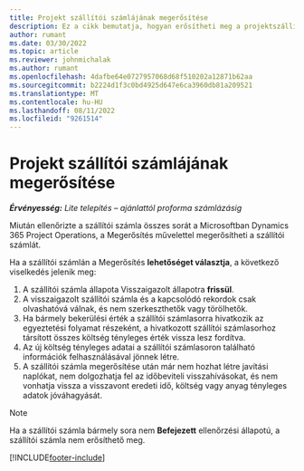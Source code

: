 ```yaml
---
title: Projekt szállítói számlájának megerősítése
description: Ez a cikk bemutatja, hogyan erősítheti meg a projektszállítói számlát a Microsoftnál Dynamics 365 Project Operations, és milyen pénzügyi hatása van a projekt szállítói számla megerősítésének.
author: rumant
ms.date: 03/30/2022
ms.topic: article
ms.reviewer: johnmichalak
ms.author: rumant
ms.openlocfilehash: 4dafbe64e0727957068d68f510202a12871b62aa
ms.sourcegitcommit: b2224d1f3c0bd4925d647e6ca3960db81a209521
ms.translationtype: MT
ms.contentlocale: hu-HU
ms.lasthandoff: 08/11/2022
ms.locfileid: "9261514"
---
```

# <a name="confirm-a-project-vendor-invoice"></a>Projekt szállítói számlájának megerősítése

_**Érvényesség:** Lite telepítés – ajánlattól proforma számlázásig_

Miután ellenőrizte a szállítói számla összes sorát a Microsoftban Dynamics 365 Project Operations, a Megerősítés művelettel megerősítheti a szállítói számlát.

Ha a szállítói számlán a Megerősítés **lehetőséget választja**, a következő viselkedés jelenik meg:

1. A szállítói számla állapota Visszaigazolt állapotra **frissül**.
2. A visszaigazolt szállítói számla és a kapcsolódó rekordok csak olvashatóvá válnak, és nem szerkeszthetők vagy törölhetők.
3. Ha bármely bekerülési érték a szállítói számlasorra hivatkozik az egyeztetési folyamat részeként, a hivatkozott szállítói számlasorhoz társított összes költség tényleges érték vissza lesz fordítva.
4. Az új költség tényleges adatai a szállítói számlasoron található információk felhasználásával jönnek létre.
5. A szállítói számla megerősítése után már nem hozhat létre javítási naplókat, nem dolgozhatja fel az időbeviteli visszahívásokat, és nem vonhatja vissza a visszavont eredeti idő, költség vagy anyag tényleges adatok jóváhagyását.

> [!NOTE]
> Ha a szállítói számla bármely sora nem **Befejezett** ellenőrzési állapotú, a szállítói számla nem erősíthető meg.

[!INCLUDE[footer-include](../../includes/footer-banner.md)]
